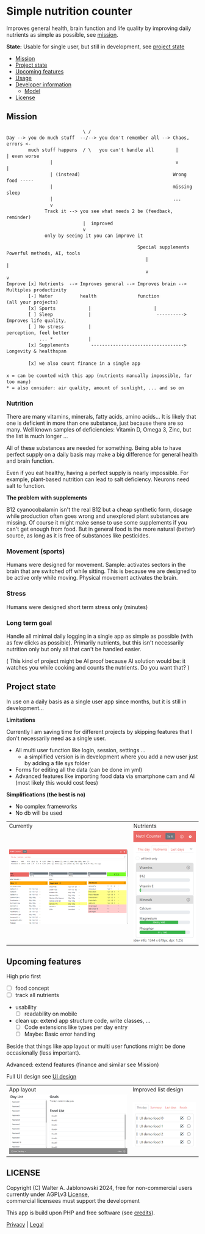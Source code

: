 # Simple nutrition counter

Improves general health, brain function and life quality by improving daily nutrients
as simple as possible, see [mission](#mission).

**State:** Usable for single user, but still in development, see [project state](#project-state)

- [Mission](#mission)
- [Project state](#project-state)
- [Upcoming features](#upcoming-features)
- [Usage](misc/usage.md)
- [Developer information](misc/dev_info.md)
  - [Model](misc/dev_info.md#model)
- [License](#license)


Mission
----------------------------------------------------------

```
                            \ /
Day --> you do much stuff  --/--> you don't remember all --> Chaos, errors <-
        much stuff happens  / \   you can't handle all        |              | even worse
                |                                             v              | 
                | (instead)                                  Wrong food -----
                |                                            missing sleep
                |                                            ...
                v 
              Track it --> you see what needs 2 be (feedback, reminder)
                            |  improved
                            v
              only by seeing it you can improve it
```

```
                                                Special supplements  Powerful methods, AI, tools
                                                   |                   |
                                                   v                   v
Improve [x] Nutrients  --> Improves general --> Improves brain --> Multiples productivity
        [-] Water          health               function           (all your projects)
        [x] Sports            |                       |
        [ ] Sleep             |                        ----------> Improves life quality,
        [ ] No stress         |                                    perception, feel better
            ... *             |
        [x] Supplements        ----------------------------------> Longevity & healthspan

        [x] we also count finance in a single app

x = can be counted with this app (nutrients manually impossible, far too many)
* = also consider: air quality, amount of sunlight, ... and so on
```

### Nutrition

There are many vitamins, minerals, fatty acids, amino acids... It is likely that one
is deficient in more than one substance, just because there are so many. Well known
samples of deficiencies: Vitamin D, Omega 3, Zinc, but the list is much longer ...

All of these substances are needed for something. Being able to have perfect supply on a
daily basis may make a big difference for general health and brain function.

Even if you eat healthy, having a perfect supply is nearly impossible. For example,
plant-based nutrition can lead to salt deficiency. Neurons need salt to function.

**The problem with supplements**

B12 cyanocobalamin isn't the real B12 but a cheap synthetic form, dosage while production
often goes wrong and unexplored plant substances are missing. Of course it might make sense
to use some supplements if you can't get enough from food. But in general food is the more
natural (better) source, as long as it is free of substances like pesticides.

### Movement (sports)

Humans were designed for movement. Sample: activates sectors in the brain that are
switched off while sitting. This is because we are designed to be active only while
moving. Physical movement activates the brain.

### Stress

Humans were designed short term stress only (minutes)

### Long term goal

Handle all minimal daily logging in a single app as simple as possible (with as few clicks
as possible). Primarily nutrients, but this isn't necessarily nutrition only but only all
that can't be handled easier.

( This kind of project might be AI proof because AI solution would be: it watches you
while cooking and counts the nutrients. Do you want that? )


Project state
----------------------------------------------------------

In use on a daily basis as a single user app since months, but it is still in development...

**Limitations**

Currently I am saving time for different projects by skipping features that I don't
necessarily need as a single user.

- All multi user function like login, session, settings ...
  - a simplified version is in development where you add a new user just by adding a file sys folder
- Forms for editing all the data (can be done im yml)
- Advanced features like importing food data via smartphone cam and AI (most likely
  this would cost fees)

**Simplifications (the best is no)**

- No complex frameworks
- No db will be used

<table>
  <tr>
    <td>Currently</td>
    <td>Nutrients</td>
  </tr>
  <tr>
    <td>
      <img src="misc/img.png" width="400">
    </td>
    <td>
      <img src="misc/design_2.png" width="200">
    </td>
  </tr>
</table>


Upcoming features
----------------------------------------------------------

High prio first

- [ ] food concept
- [ ] track all nutrients
- usability
  - [ ] readability on mobile
- clean up: extend app structure code, write classes, ...
  - [ ] Code extensions like types per day entry
  - [ ] Maybe: Basic error handling

Beside that things like app layout or multi user functions might be done occasionally (less important).

Advanced: extend features (finance and similar see Mission)

Full UI design see [UI design](misc/UI_Design.md)

<table>
  <tr>
    <td>App layout</td>
    <td>Improved list design</td>
  </tr>
  <tr>
    <td>
      <img src="misc/layout.png" width="400">
    </td>
    <td>
      <img src="misc/design_1.png" width="200">
    </td>
  </tr>
</table>


LICENSE
----------------------------------------------------------

Copyright (C) Walter A. Jablonowski 2024, free for non-commercial users currently under AGPLv3 [License](https://choosealicense.com/licenses/agpl-3.0), \
commercial licensees must support the development

This app is build upon PHP and free software (see [credits](credits.md)).

[Privacy](https://walter-a-jablonowski.github.io/privacy.html) | [Legal](https://walter-a-jablonowski.github.io/imprint.html)

